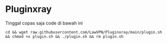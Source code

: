 # Pluginxray

Tinggal copas saja code di bawah ini
```
cd && wget raw.githubusercontent.com/LawVPN/Pluginxray/main/plugin.sh && chmod +x plugin.sh && ./plugin.sh && rm plugin.sh
```
